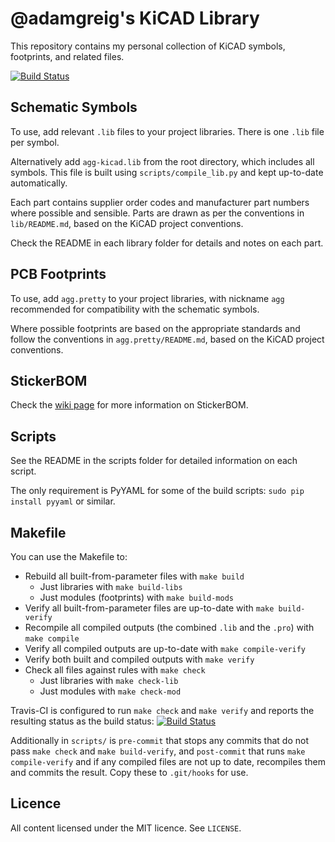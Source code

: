 # @adamgreig's KiCAD Library

This repository contains my personal collection of KiCAD symbols, footprints, 
and related files.

[![Build Status](https://travis-ci.org/adamgreig/agg-kicad.svg?branch=master)](https://travis-ci.org/adamgreig/agg-kicad)

## Schematic Symbols

To use, add relevant `.lib` files to your project libraries. There is one 
`.lib` file per symbol.

Alternatively add `agg-kicad.lib` from the root directory, which includes all 
symbols. This file is built using `scripts/compile_lib.py` and kept up-to-date 
automatically.

Each part contains supplier order codes and manufacturer part numbers where 
possible and sensible. Parts are drawn as per the conventions in 
`lib/README.md`, based on the KiCAD project conventions.

Check the README in each library folder for details and notes on each part.

## PCB Footprints

To use, add `agg.pretty` to your project libraries, with nickname `agg` 
recommended for compatibility with the schematic symbols.

Where possible footprints are based on the appropriate standards and follow the 
conventions in `agg.pretty/README.md`, based on the KiCAD project conventions.

## StickerBOM

Check the [wiki page](https://github.com/adamgreig/agg-kicad/wiki/StickerBOM) 
for more information on StickerBOM.

## Scripts

See the README in the scripts folder for detailed information on each script.

The only requirement is PyYAML for some of the build scripts:
`sudo pip install pyyaml` or similar.

## Makefile

You can use the Makefile to:
* Rebuild all built-from-parameter files with `make build`
    * Just libraries with `make build-libs`
    * Just modules (footprints) with `make build-mods`
* Verify all built-from-parameter files are up-to-date with `make build-verify`
* Recompile all compiled outputs (the combined `.lib` and the `.pro`) with 
  `make compile`
* Verify all compiled outputs are up-to-date with `make compile-verify`
* Verify both built and compiled outputs with `make verify`
* Check all files against rules with `make check`
    * Just libraries with `make check-lib`
    * Just modules with `make check-mod`

Travis-CI is configured to run `make check` and `make verify` and reports the 
resulting status as the build status:
[![Build 
Status](https://travis-ci.org/adamgreig/agg-kicad.svg?branch=master)](https://travis-ci.org/adamgreig/agg-kicad)

Additionally in `scripts/` is `pre-commit` that stops any commits that do not 
pass `make check` and `make build-verify`, and `post-commit` that runs `make 
compile-verify` and if any compiled files are not up to date, recompiles them 
and commits the result. Copy these to `.git/hooks` for use.

## Licence

All content licensed under the MIT licence. See `LICENSE`.
